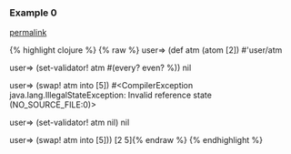 ### Example 0
[permalink](#example-0)

{% highlight clojure %}
{% raw %}
user=> (def atm (atom [2])
#'user/atm

user=> (set-validator! atm #(every? even? %))
nil

user=> (swap! atm into [5])
#<CompilerException java.lang.IllegalStateException: Invalid reference state (NO_SOURCE_FILE:0)>

user=> (set-validator! atm nil)
nil

user=> (swap! atm into [5]))
[2 5]{% endraw %}
{% endhighlight %}


